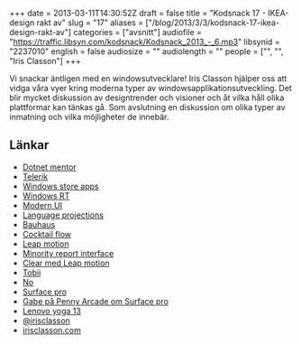 +++
date = 2013-03-11T14:30:52Z
draft = false
title = "Kodsnack 17 - IKEA-design rakt av"
slug = "17"
aliases = ["/blog/2013/3/3/kodsnack-17-ikea-design-rakt-av"]
categories = ["avsnitt"]
audiofile = "https://traffic.libsyn.com/kodsnack/Kodsnack_2013_-_6.mp3"
libsynid = "2237010"
english = false
audiosize = ""
audiolength = ""
people = ["", "", "Iris Classon"]
+++

Vi snackar äntligen med en windowsutvecklare! Iris Classon hjälper oss att vidga våra vyer kring moderna typer av windowsapplikationsutveckling. Det blir mycket diskussion av designtrender och visioner och åt vilka håll olika plattformar kan tänkas gå. Som avslutning en diskussion om olika typer av inmatning och vilka möjligheter de innebär.

## Länkar ##

* [Dotnet mentor](http://www.dotnetmentor.se)
* [Telerik](http://www.telerik.com)
* [Windows store apps](http://en.wikipedia.org/wiki/Windows_store_apps#Windows_Store_and_Apps)
* [Windows RT](http://en.wikipedia.org/wiki/Windows_RT)
* [Modern UI](http://msdn.microsoft.com/en-us/library/windows/apps/hh465424.aspx)
* [Language projections](http://stackoverflow.com/questions/7432905/what-are-winrt-language-projections)
* [Bauhaus](http://en.wikipedia.org/wiki/Bauhaus)
* [Cocktail flow](http://cocktailflow.com)
* [Leap motion](https://www.leapmotion.com)
* [Minority report interface](http://uxdesign.smashingmagazine.com/2013/03/01/sci-fi-interaction-designers-gestural-interfaces/)
* [Clear med Leap motion](http://vimeo.com/60564626)
* [Tobii](http://www.tobii.com)
* [No](http://www.imdb.com/title/tt2059255/?ref_=fn_al_tt_1)
* [Surface pro](http://www.microsoft.com/Surface/en-us/surface-with-windows-8-pro/home)
* [Gabe på Penny Arcade om Surface pro](http://penny-arcade.com/2013/02/25/the-ms-surface-pro)
* [Lenovo yoga 13](http://www.lenovo.com/products/us/laptop/ideapad/yoga/yoga-13/)
* [@irisclasson](https://twitter.com/IrisClasson/)
* [irisclasson.com](http://www.irisclasson.com)

